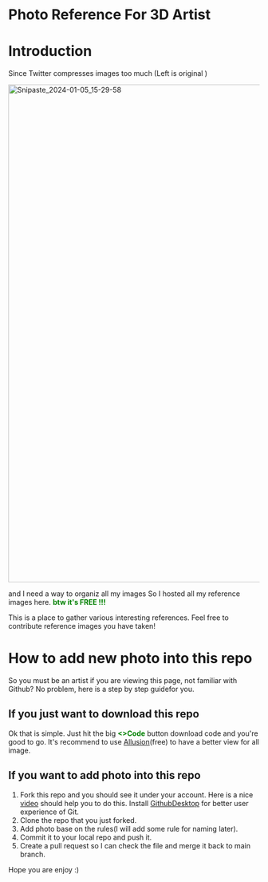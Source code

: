 # Photo Reference For 3D Artist

# Introduction
Since Twitter compresses images too much (Left is original )

<img width="997" alt="Snipaste_2024-01-05_15-29-58" src="https://github.com/YeHang-GitHub/PhotoReference_For_3DArtist/assets/155224307/c7480e40-568c-4c1c-8666-0c741441c292">

and I need a way to organiz all my images So I hosted all my reference images here. <span style="color:green"><b>btw it's FREE !!!</b></span>

This is a place to gather various interesting references. Feel free to contribute reference images you have taken!

# How to add new photo into this repo
So you must be an artist if you are viewing this page, not familiar with Github? No problem, here is a step by step guidefor you.
## If you just want to download this repo
Ok that is simple. Just hit the big <span style="color:green"><b><>Code</b></span> button download code and you're good to go. It's recommend to use [Allusion](https://github.com/allusion-app/Allusion/releases/tag/v1.0.0-rc.10)(free) to have a better view for all image.
## If you want to add photo into this repo 
1. Fork this repo and you should see it under your account. Here is a nice [video](https://youtu.be/l5NrYIa_aG4?si=R6nSTizKkbQV65Uw) should help you to do this. Install [GithubDesktop](https://docs.github.com/en/desktop/installing-and-authenticating-to-github-desktop/installing-github-desktop) for better user experience of Git.
2. Clone the repo that you just forked.
3. Add photo base on the rules(I will add some rule for naming later).
4. Commit it to your local repo and push it.
5. Create a pull request so I can check the file and merge it back to main branch.

Hope you are enjoy :)
